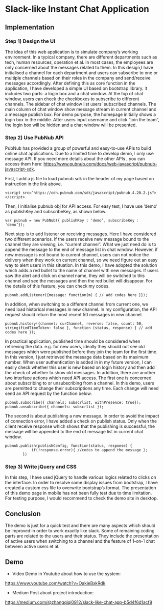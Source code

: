 # Slack-like Instant Chat Application

## Implementation

### Step 1) Design the UI

The idea of this web application is to simulate company’s working environment. In a typical company, there are different departments such as tech, human resources, operation et al. In most cases, the employees are only concerned about the messages related to them. In this design,I have initialised a channel for each department and users can subscribe to one or multiple channels based on their roles in the company and send/receive messages accordingly. After defining this as core function in the application, I have developed a simple UI based on bootstrap library. It includes two parts: a login box and a chat window. At the top of chat window, users can check the checkboxes to subscribe to different channels. The sidebar of chat window list users’ subscribed channels. The main column of chat window show message stream in current channel and a message publish box.
For demo purpose, the homepage initially shows a login box in the middle. After users input username and click “join the team”, the login box will be hidden and a chat window will be presented.

### Step 2) Use PubNub API

PubNub has provided a group of powerful and easy-to-use APIs to build online chat applications. Due to a limited time to develop demo, I only use message API. If you need more details about the other APIs , you can access them here: https://www.pubnub.com/docs/web-javascript/pubnub-javascript-sdk.

First, I add a js file to load pubnub sdk in the header of my page based on instruction in the link above.

```
<script src=”https://cdn.pubnub.com/sdk/javascript/pubnub.4.20.2.js"></script>
```
Then, I initialise pubnub obj for API access. For easy test, I have use ‘demo’ as publishKey and subscribeKey, as shown below.

```
var pubnub = new PubNub({ publishKey : ‘demo’, subscribeKey : ‘demo’});
```
Next step is to add listener on receiving messages. Here I have considered two different scenarios. If the users receive new message bound to the channel they are viewing, i.e. “current channel”. What we just need do is to append the message to the end of message list in chat window. However, if new message is not bound to current channel, users can not notice the delivery when they work on current channel, so we need figure out an easy way to alert users in this situation. In this demo, I have adopted the solution which adds a red bullet to the name of channel with new messages. If users saw the alert and click on channel name, they will be switched to this channel and see the messages and then the red bullet will disappear. For the details of this feature, you can check my codes.

```
pubnub.addListener({message: function(m) { // add codes here }});
```
In addition, when switching to a different channel from current one, we need load historical messages in new channel. In my configuration, the API request should return the most recent 50 messages in new channel.

```
pubnub.history({channel: curChannel, reverse: false, count: 50, stringifiedTimeToken: false }, function (status, response) { // add codes here });
```
In practical application, published time should be considered when retrieving the data. e.g. for new users, ideally they should not see old messages which were published before they join the team for the first time. In this version, I just retrieved the message data based on its maximum number. When user authentication is added in in my future version, I can easily check whether this user is new based on login history and then add the check of whether to show old messages.
In addition, there are another two interface actions which need API access. The first one is concerned about subscribing to or unsubscribing from a channel. In this demo, users are permitted to change their subscriptions any time. Each change will need send an API request by the function below.

```
pubnub.subscribe({ channels: subscrlist, withPresence: true});
pubnub.unsubscribe({ channels: subscrlist });
```
The second is about publishing a new message. In order to avoid the impact of connection error, I have added a check on publish status. Only when the client receive response which shows that the publishing is successful, the message will be appended to the end of message list in current chat window.

```
pubnub.publish(publishConfig, function(status, response) {
            if(!response.error){ //codes to append the message };
        })
```
### Step 3) Write jQuery and CSS

In this step, I have used jQuery to handle various logics related to clicks on the interface. In order to resolve some display issues from bootstrap, I have created a custom css file to overwrite bootstrap’s format. The presentation of this demo page in mobile has not been fully test due to time limitation. For testing purpose, I would recommend to check the demo site in desktop.

## Conclusion

The demo is just for a quick test and there are many aspects which should be improved in order to work exactly like slack. Some of remaining coding parts are related to the users and their status. They include the presentation of active users when switching to a channel and the feature of 1-on-1 chat between active users et al.

## Demo

* Video Demo in Youtube about how to use the system:

https://www.youtube.com/watch?v=OakieBxkRdk


* Medium Post abuot project introduction:

https://medium.com/@zhangqiqi0912/slack-like-chat-app-b5d4f6d1acf9




